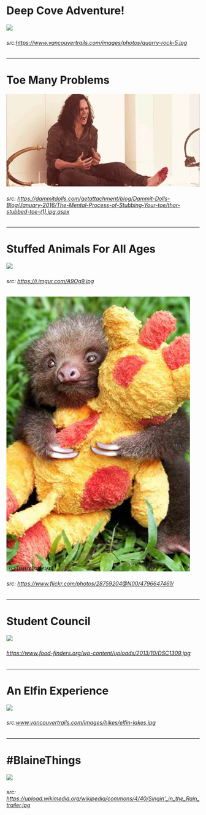 # Deep Cove Adventure!
![](https://www.vancouvertrails.com/images/photos/quarry-rock-5.jpg)
###### src:https://www.vancouvertrails.com/images/photos/quarry-rock-5.jpg
___
# Toe Many Problems
![](thor-stubbed-toe.jpg)
###### src: https://dammitdolls.com/getattachment/blog/Dammit-Dolls-Blog/January-2016/The-Mental-Process-of-Stubbing-Your-toe/thor-stubbed-toe-(1).jpg.aspx
___
# Stuffed Animals For All Ages
![](https://i.imgur.com/A9Og9.jpg)
###### src: https://i.imgur.com/A9Og9.jpg
![](stuffed-animals-for-all-ages-01.png)
###### src: https://www.flickr.com/photos/28759204@N00/4796647461/
___
# Student Council
![](https://www.food-finders.org/wp-content/uploads/2013/10/DSC1309.jpg)
###### https://www.food-finders.org/wp-content/uploads/2013/10/DSC1309.jpg
___
# An Elfin Experience
![](https://www.vancouvertrails.com/images/hikes/elfin-lakes.jpg)
###### src:www.vancouvertrails.com/images/hikes/elfin-lakes.jpg
___
# \#BlaineThings
![](https://upload.wikimedia.org/wikipedia/commons/4/40/Singin'_in_the_Rain_trailer.jpg)
###### src: https://upload.wikimedia.org/wikipedia/commons/4/40/Singin'_in_the_Rain_trailer.jpg


